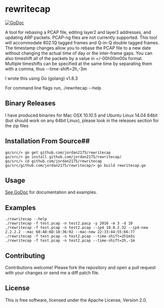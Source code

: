# rewritecap #

[![GoDoc](https://godoc.org/github.com/jordan2175/rewritecap?status.png)](https://godoc.org/github.com/jordan2175/rewritecap)

A tool for rebasing a PCAP file, editing layer2 and layer3 addresses, and updating 
ARP packets. PCAP-ng files are not currently supported. This tool will accommodate 
802.1Q tagged frames and Q-in-Q double tagged frames. The timestamp changes allow 
you to rebase the PCAP file to a new date without changing the actual time of day 
or the inter-frame gaps.  You can also timeshift all of the packets by a value in
+/-00h00m00s format.  Multiple timeshifts can be specified at the same time by 
separating them with a comma, thus --time-shift=2h,-3m

I wrote this using Go (golang) v1.8.3

For command line flags run, ./rewritecap --help  

## Binary Releases

I have produced binaries for Mac OSX 10.10.5 and Ubuntu Linux 14.04 64bit (but should work on any 64bit Linux), please look in the releases section for the zip files 

## Installation From Source##

```
go/src/> go get github.com/jordan2175/rewritecap
go/src/> go install github.com/jordan2175/rewritecap/
go/src/> cd github.com/jordan2175/rewritecap
go/src/github.com/jordan2175/rewritecap/> go build rewritecap.go
```

## Usage ##

[See GoDoc](http://godoc.org/github.com/jordan2175/rewritecap) for
documentation and examples.

## Examples ##

```
./rewritecap --help
./rewritecap -f test.pcap -n test2.pacp -y 2016 -m 3 -d 10
./rewritecap -f test.pcap -n test2.pcap --ip4 10.0.2.32 --ip4-new 2.2.2.2 --mac 68:A8:6D:18:36:92 --mac-new 22:33:44:55:66:77
./rewritecap -f test.pcap -n test2.pcap --time-shift=2h1m3s
./rewritecap -f test.pcap -n test2.pcap --time-shift=2h,-1m
```

## Contributing ##

Contributions welcome! Please fork the repository and open a pull request
with your changes or send me a diff patch file.

## License ##

This is free software, licensed under the Apache License, Version 2.0.

